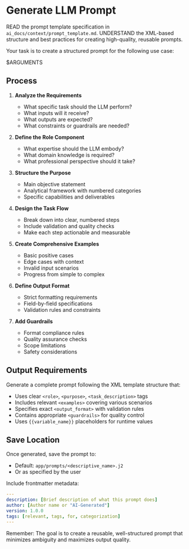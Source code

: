 # Generate LLM Prompt

READ the prompt template specification in `ai_docs/context/prompt_template.md`.
UNDERSTAND the XML-based structure and best practices for creating high-quality, reusable prompts.

Your task is to create a structured prompt for the following use case:

$ARGUMENTS

## Process

1. **Analyze the Requirements**
   - What specific task should the LLM perform?
   - What inputs will it receive?
   - What outputs are expected?
   - What constraints or guardrails are needed?

2. **Define the Role Component**
   - What expertise should the LLM embody?
   - What domain knowledge is required?
   - What professional perspective should it take?

3. **Structure the Purpose**
   - Main objective statement
   - Analytical framework with numbered categories
   - Specific capabilities and deliverables

4. **Design the Task Flow**
   - Break down into clear, numbered steps
   - Include validation and quality checks
   - Make each step actionable and measurable

5. **Create Comprehensive Examples**
   - Basic positive cases
   - Edge cases with context
   - Invalid input scenarios
   - Progress from simple to complex

6. **Define Output Format**
   - Strict formatting requirements
   - Field-by-field specifications
   - Validation rules and constraints

7. **Add Guardrails**
   - Format compliance rules
   - Quality assurance checks
   - Scope limitations
   - Safety considerations

## Output Requirements

Generate a complete prompt following the XML template structure that:

- Uses clear `<role>`, `<purpose>`, `<task_description>` tags
- Includes relevant `<examples>` covering various scenarios
- Specifies exact `<output_format>` with validation rules
- Contains appropriate `<guardrails>` for quality control
- Uses `{{variable_name}}` placeholders for runtime values

## Save Location

Once generated, save the prompt to:

- Default: `app/prompts/<descriptive_name>.j2`
- Or as specified by the user

Include frontmatter metadata:

```yaml
---
description: [Brief description of what this prompt does]
author: [Author name or "AI-Generated"]
version: 1.0.0
tags: [relevant, tags, for, categorization]
---
```

Remember: The goal is to create a reusable, well-structured prompt that minimizes ambiguity and maximizes output quality.
